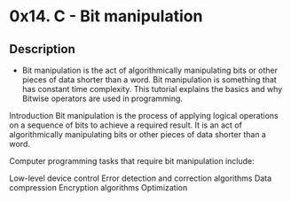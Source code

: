 # 0x14. C - Bit manipulation


## Description

- Bit manipulation is the act of algorithmically manipulating bits or other pieces of data shorter than a word. Bit manipulation is something that has constant time complexity. This tutorial explains the basics and why Bitwise operators are used in programming.

Introduction
Bit manipulation is the process of applying logical operations on a sequence of bits to achieve a required result. It is an act of algorithmically manipulating bits or other pieces of data shorter than a word.

Computer programming tasks that require bit manipulation include:

Low-level device control
Error detection and correction algorithms
Data compression
Encryption algorithms
Optimization

